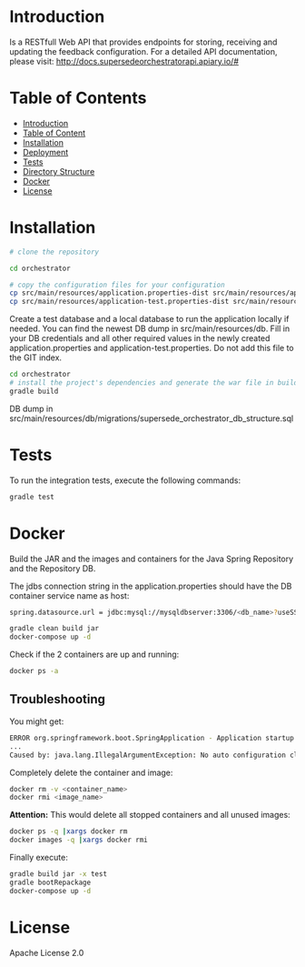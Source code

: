 
# Introduction

Is a RESTfull Web API that provides endpoints for storing, receiving and updating the feedback configuration.
For a detailed API documentation, please visit: http://docs.supersedeorchestratorapi.apiary.io/#

# Table of Contents

- [Introduction](#introduction)
- [Table of Content](#table-of-content)
- [Installation](#installation)
- [Deployment](#deployment)
- [Tests](#tests)
- [Directory Structure](#directory-structure)
- [Docker](#docker)
- [License](#license)

# Installation

```bash
# clone the repository

cd orchestrator

# copy the configuration files for your configuration
cp src/main/resources/application.properties-dist src/main/resources/application.properties
cp src/main/resources/application-test.properties-dist src/main/resources/application-test.properties
```

Create a test database and a local database to run the application locally if needed. You can find the newest DB dump in src/main/resources/db. Fill in your DB credentials and all other required values in the newly created application.properties and application-test.properties. Do not add this file to the GIT index.

```bash
cd orchestrator
# install the project's dependencies and generate the war file in build/libs/
gradle build
```

DB dump in src/main/resources/db/migrations/supersede_orchestrator_db_structure.sql 

# Tests

To run the integration tests, execute the following commands:

```bash
gradle test
```

# Docker

Build the JAR and the images and containers for the Java Spring Repository and the Repository DB. 

The jdbs connection string in the application.properties should have the DB container service name as host:

```bash
spring.datasource.url = jdbc:mysql://mysqldbserver:3306/<db_name>?useSSL=false
```

```bash
gradle clean build jar
docker-compose up -d
```

Check if the 2 containers are up and running:
 
```bash
docker ps -a  
```

## Troubleshooting

You might get: 
```bash
ERROR org.springframework.boot.SpringApplication - Application startup failed
...
Caused by: java.lang.IllegalArgumentException: No auto configuration classes found in META-INF/spring.factories. If you are using a custom packaging, make sure that file is correct.
```

Completely delete the container and image: 
```bash
docker rm -v <container_name>
docker rmi <image_name>
```

**Attention:** This would delete all stopped containers and all unused images:
```bash
docker ps -q |xargs docker rm
docker images -q |xargs docker rmi
```

Finally execute:
```bash
gradle build jar -x test
gradle bootRepackage
docker-compose up -d 
```

# License

Apache License 2.0